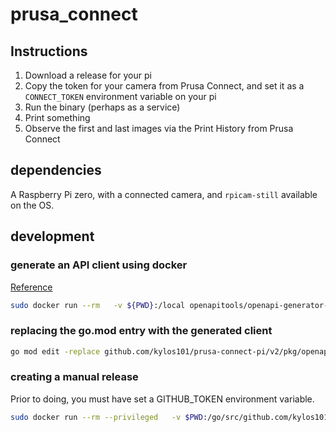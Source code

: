# prusa_connect

## Instructions

1. Download a release for your pi
2. Copy the token for your camera from Prusa Connect, and set it as a `CONNECT_TOKEN` environment variable on your pi
3. Run the binary (perhaps as a service)
4. Print something
5. Observe the first and last images via the Print History from Prusa Connect

## dependencies

A Raspberry Pi zero, with a connected camera, and `rpicam-still` available on the OS.

## development

### generate an API client using docker

[Reference](https://openapi-generator.tech/docs/installation#docker)

```bash
sudo docker run --rm   -v ${PWD}:/local openapitools/openapi-generator-cli generate   -i /local/specs/prusaconnect.0.22.0.yaml   -g go   -o /local/client
```


### replacing the go.mod entry with the generated client

```bash
go mod edit -replace github.com/kylos101/prusa-connect-pi/v2/pkg/openapi=./pkg/openapi
```

### creating a manual release

Prior to doing, you must have set a GITHUB_TOKEN environment variable.

```bash
sudo docker run --rm --privileged   -v $PWD:/go/src/github.com/kylos101/prusa-connect-pi -v /var/run/docker.sock:/var/run/docker.sock -w /go/src/github.com/kylos101/prusa-connect-pi -e GITHUB_TOKEN goreleaser/goreleaser release
```